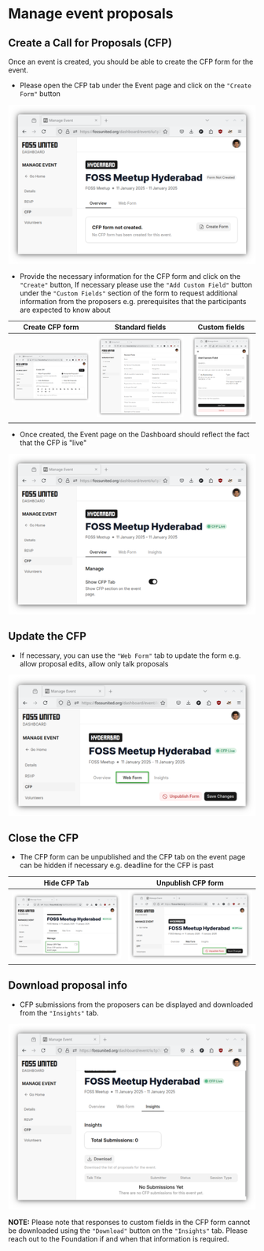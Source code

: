 # Manage event proposals

## Create a Call for Proposals (CFP)

Once an event is created, you should be able to create the CFP form for the
event.

- Please open the CFP tab under the Event page and click on the
  `"Create Form"` button

![cfp page](./assets/create-cfp.png)

- Provide the necessary information for the CFP form and click on the
  `"Create"` button, If necessary please use the `"Add Custom Field"` button
  under the `"Custom Fields"` section of the form to request additional
  information from the proposers e.g. prerequisites that the participants
  are expected to know about

| Create CFP form                                    | Standard fields                                    | Custom fields                                                   |
| -------------------------------------------------- | -------------------------------------------------- | --------------------------------------------------------------- |
| ![create cfp form](./assets/create-cfp-form-1.png) | ![standard fields](./assets/create-cfp-form-2.png) | ![custom fields](./assets/create-rsvp-form-custom-question.png) |

- Once created, the Event page on the Dashboard should reflect the fact that
  the CFP is "live"

![cfp live](./assets/cfp-live.png)

## Update the CFP

- If necessary, you can use the `"Web Form"` tab to update the form e.g.
  allow proposal edits, allow only talk proposals

![update rsvp](./assets/update-cfp-form.png)

## Close the CFP

- The CFP form can be unpublished and the CFP tab on the event page can be
  hidden if necessary e.g. deadline for the CFP is past

| Hide CFP Tab                               | Unpublish CFP form                                     |
| ------------------------------------------ | ------------------------------------------------------ |
| ![hide cfp tab](./assets/hide-cfp-tab.png) | ![unpublish cfp form](./assets/unpublish-cfp-form.png) |

## Download proposal info

- CFP submissions from the proposers can be displayed and downloaded from the
  `"Insights"` tab.

![CFP Insights](./assets/cfp-insights.png)

**NOTE:** Please note that responses to custom fields in the CFP form cannot
be downloaded using the `"Download"` button on the `"Insights"` tab. Please
reach out to the Foundation if and when that information is required.

